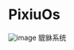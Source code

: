 # PixiuOs
![image](https://user-images.githubusercontent.com/25652335/161233193-b6868610-ea17-4d36-bf8a-b9bf0bf1e4ab.png)
貔貅系统
